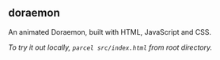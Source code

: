 ## doraemon

An animated Doraemon, built with HTML, JavaScript and CSS.

*To try it out locally, `parcel src/index.html` from root directory.*

